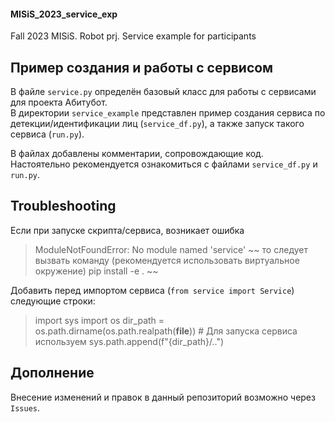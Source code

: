 #### MISiS_2023_service_exp
Fall 2023 MISiS. Robot prj. Service example for participants 

## Пример создания и работы с сервисом

В файле `service.py` определён базовый класс для работы с сервисами для проекта Абитубот.   
В директории `service_example` представлен пример создания сервиса по детекции/идентификации лиц (`service_df.py`), а также запуск такого сервиса (`run.py`).

В файлах добавлены комментарии, сопровождающие код. Настоятельно рекомендуется ознакомиться с файлами `service_df.py` и `run.py`. 

## Troubleshooting

Если при запуске скрипта/сервиса, возникает ошибка
> ModuleNotFoundError: No module named 'service'
~~
то следует вызвать команду (рекомендуется использовать виртуальное окружение)
> pip install -e .
~~

Добавить перед импортом сервиса (`from service import Service`) следующие строки:
> import sys
> import os
> dir_path = os.path.dirname(os.path.realpath(__file__))    # Для запуска сервиса используем
> sys.path.append(f"{dir_path}/..")


## Дополнение

Внесение изменений и правок в данный репозиторий возможно через `Issues`.
